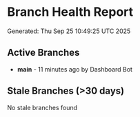 # Branch Health Report
Generated: Thu Sep 25 10:49:25 UTC 2025

## Active Branches
- **main** - 11 minutes ago by Dashboard Bot

## Stale Branches (>30 days)
No stale branches found
